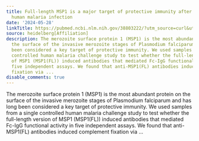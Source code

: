 ```yaml
---
title: Full-length MSP1 is a major target of protective immunity after controlled
  human malaria infection
date: '2024-05-28'
linkTitle: https://pubmed.ncbi.nlm.nih.gov/38803222/?utm_source=curl&utm_medium=rss&utm_campaign=pubmed-2&utm_content=1FakS-2QOkCT8HsMOQP1bCRQ4YzyumYOmxmF0moLsQ3dFB1E9V&fc=20220326224207&ff=20240528181652&v=2.18.0.post9+e462414
source: heidelberg[Affiliation]
description: The merozoite surface protein 1 (MSP1) is the most abundant protein on
  the surface of the invasive merozoite stages of Plasmodium falciparum and has long
  been considered a key target of protective immunity. We used samples from a single
  controlled human malaria challenge study to test whether the full-length version
  of MSP1 (MSP1(FL)) induced antibodies that mediated Fc-IgG functional activity in
  five independent assays. We found that anti-MSP1(FL) antibodies induced complement
  fixation via ...
disable_comments: true
---
```

The merozoite surface protein 1 (MSP1) is the most abundant protein on the surface of the invasive merozoite stages of Plasmodium falciparum and has long been considered a key target of protective immunity. We used samples from a single controlled human malaria challenge study to test whether the full-length version of MSP1 (MSP1(FL)) induced antibodies that mediated Fc-IgG functional activity in five independent assays. We found that anti-MSP1(FL) antibodies induced complement fixation via ...
